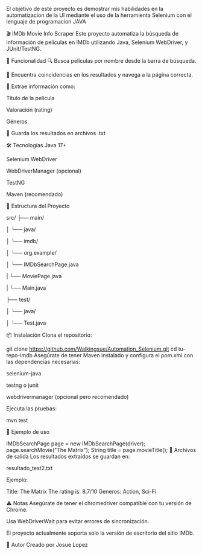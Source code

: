 El objetivo de este proyecto es demostrar mis habilidades en la automatizacion de  la UI mediante el uso de la herramienta Selenium con el lenguaje de programacion JAVA

🎬 IMDb Movie Info Scraper
Este proyecto automatiza la búsqueda de información de películas en IMDb utilizando Java, Selenium WebDriver, y JUnit/TestNG.

🚀 Funcionalidad
🔍 Busca películas por nombre desde la barra de búsqueda.

🎯 Encuentra coincidencias en los resultados y navega a la página correcta.

📝 Extrae información como:

Título de la película

Valoración (rating)

Géneros

💾 Guarda los resultados en archivos .txt

🛠️ Tecnologías
Java 17+

Selenium WebDriver

WebDriverManager (opcional)

TestNG

Maven (recomendado)

🧰 Estructura del Proyecto

src/
├── main/

│   └── java/

│       └── imdb/

│           └── org.example/

│               └── IMDbSearchPage.java

|               └── MoviePage.java

|               └── Main.java

├── test/

│   └── java/

│           └── Test.java


📦 Instalación
Clona el repositorio:

git clone https://github.com/Walkingsue/Automation_Selenium.git
cd tu-repo-imdb
Asegúrate de tener Maven instalado y configura el pom.xml con las dependencias necesarias:

selenium-java

testng o junit

webdrivermanager (opcional pero recomendado)

Ejecuta las pruebas:

mvn test

🧪 Ejemplo de uso

IMDbSearchPage page = new IMDbSearchPage(driver);
page.searchMovie("The Matrix");
String title = page.movieTitle();
📁 Archivos de salida
Los resultados extraídos se guardan en:

resultado_test2.txt

Ejemplo:

Title: The Matrix
The rating is: 8.7/10
Generos: Action, Sci-Fi

⚠️ Notas
Asegúrate de tener el chromedriver compatible con tu versión de Chrome.

Usa WebDriverWait para evitar errores de sincronización.

El proyecto actualmente soporta solo la versión de escritorio del sitio IMDb.

🙌 Autor
Creado por Josue Lopez

